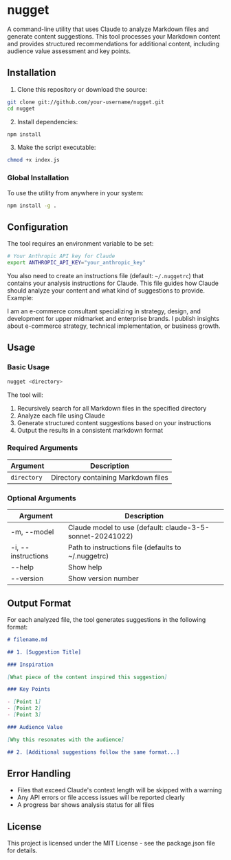 # nugget

A command-line utility that uses Claude to analyze Markdown files and generate content suggestions. This tool processes your Markdown content and provides structured recommendations for additional content, including audience value assessment and key points.

## Installation

1. Clone this repository or download the source:

```bash
git clone git://github.com/your-username/nugget.git
cd nugget
```

2. Install dependencies:

```bash
npm install
```

3. Make the script executable:

```bash
chmod +x index.js
```

### Global Installation

To use the utility from anywhere in your system:

```bash
npm install -g .
```

## Configuration

The tool requires an environment variable to be set:

```bash
# Your Anthropic API key for Claude
export ANTHROPIC_API_KEY="your_anthropic_key"
```

You also need to create an instructions file (default: `~/.nuggetrc`) that contains your analysis instructions for Claude. This file guides how Claude should analyze your content and what kind of suggestions to provide. Example:

I am an e-commerce consultant specializing in strategy, design, and development for upper midmarket and enterprise brands. I publish insights about e-commerce strategy, technical implementation, or business growth.

## Usage

### Basic Usage

```bash
nugget <directory>
```

The tool will:

1. Recursively search for all Markdown files in the specified directory
2. Analyze each file using Claude
3. Generate structured content suggestions based on your instructions
4. Output the results in a consistent markdown format

### Required Arguments

| Argument    | Description                         |
| ----------- | ----------------------------------- |
| `directory` | Directory containing Markdown files |

### Optional Arguments

| Argument           | Description                                               |
| ------------------ | --------------------------------------------------------- |
| -m, --model        | Claude model to use (default: claude-3-5-sonnet-20241022) |
| -i, --instructions | Path to instructions file (defaults to ~/.nuggetrc)       |
| --help             | Show help                                                 |
| --version          | Show version number                                       |

## Output Format

For each analyzed file, the tool generates suggestions in the following format:

```markdown
# filename.md

## 1. [Suggestion Title]

### Inspiration

[What piece of the content inspired this suggestion]

### Key Points

- [Point 1]
- [Point 2]
- [Point 3]

### Audience Value

[Why this resonates with the audience]

## 2. [Additional suggestions follow the same format...]
```

## Error Handling

- Files that exceed Claude's context length will be skipped with a warning
- Any API errors or file access issues will be reported clearly
- A progress bar shows analysis status for all files

## License

This project is licensed under the MIT License - see the package.json file for details.
